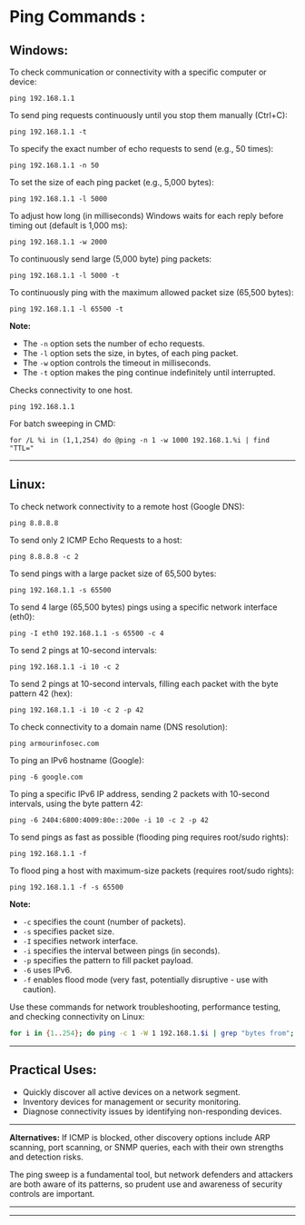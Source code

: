 # Ping Commands :

## **Windows:**

To check communication or connectivity with a specific computer or device:
```
ping 192.168.1.1
```

To send ping requests continuously until you stop them manually (Ctrl+C):
```
ping 192.168.1.1 -t
```

To specify the exact number of echo requests to send (e.g., 50 times):
```
ping 192.168.1.1 -n 50
```

To set the size of each ping packet (e.g., 5,000 bytes):
```
ping 192.168.1.1 -l 5000
```

To adjust how long (in milliseconds) Windows waits for each reply before timing out (default is 1,000 ms):
```
ping 192.168.1.1 -w 2000
```

To continuously send large (5,000 byte) ping packets:
```
ping 192.168.1.1 -l 5000 -t
```

To continuously ping with the maximum allowed packet size (65,500 bytes):
```
ping 192.168.1.1 -l 65500 -t
```

**Note:**
- The `-n` option sets the number of echo requests.
- The `-l` option sets the size, in bytes, of each ping packet.
- The `-w` option controls the timeout in milliseconds.
- The `-t` option makes the ping continue indefinitely until interrupted.

Checks connectivity to one host.
```
ping 192.168.1.1
```

For batch sweeping in CMD:
```batch
for /L %i in (1,1,254) do @ping -n 1 -w 1000 192.168.1.%i | find "TTL="
```

---
## **Linux:**

To check network connectivity to a remote host (Google DNS):
```
ping 8.8.8.8
```

To send only 2 ICMP Echo Requests to a host:
```
ping 8.8.8.8 -c 2
```

To send pings with a large packet size of 65,500 bytes:
```
ping 192.168.1.1 -s 65500
```

To send 4 large (65,500 bytes) pings using a specific network interface (eth0):
```
ping -I eth0 192.168.1.1 -s 65500 -c 4
```

To send 2 pings at 10-second intervals:
```
ping 192.168.1.1 -i 10 -c 2
```

To send 2 pings at 10-second intervals, filling each packet with the byte pattern 42 (hex):
```
ping 192.168.1.1 -i 10 -c 2 -p 42
```

To check connectivity to a domain name (DNS resolution):
```
ping armourinfosec.com
```

To ping an IPv6 hostname (Google):
```
ping -6 google.com
```

To ping a specific IPv6 IP address, sending 2 packets with 10-second intervals, using the byte pattern 42:
```
ping -6 2404:6800:4009:80e::200e -i 10 -c 2 -p 42
```

To send pings as fast as possible (flooding ping requires root/sudo rights):
```
ping 192.168.1.1 -f
```

To flood ping a host with maximum-size packets (requires root/sudo rights):
```
ping 192.168.1.1 -f -s 65500
```

**Note:**
*   `-c` specifies the count (number of packets).
*   `-s` specifies packet size.
*   `-I` specifies network interface.
*   `-i` specifies the interval between pings (in seconds).
*   `-p` specifies the pattern to fill packet payload.
*   `-6` uses IPv6.
*   `-f` enables flood mode (very fast, potentially disruptive - use with caution).

Use these commands for network troubleshooting, performance testing, and checking connectivity on Linux:
```bash
for i in {1..254}; do ping -c 1 -W 1 192.168.1.$i | grep "bytes from"; done
```

---
## Practical Uses:
*   Quickly discover all active devices on a network segment.
*   Inventory devices for management or security monitoring.
*   Diagnose connectivity issues by identifying non-responding devices.

---

**Alternatives:** If ICMP is blocked, other discovery options include ARP scanning, port scanning, or SNMP queries, each with their own strengths and detection risks.

The ping sweep is a fundamental tool, but network defenders and attackers are both aware of its patterns, so prudent use and awareness of security controls are important.

----
----
